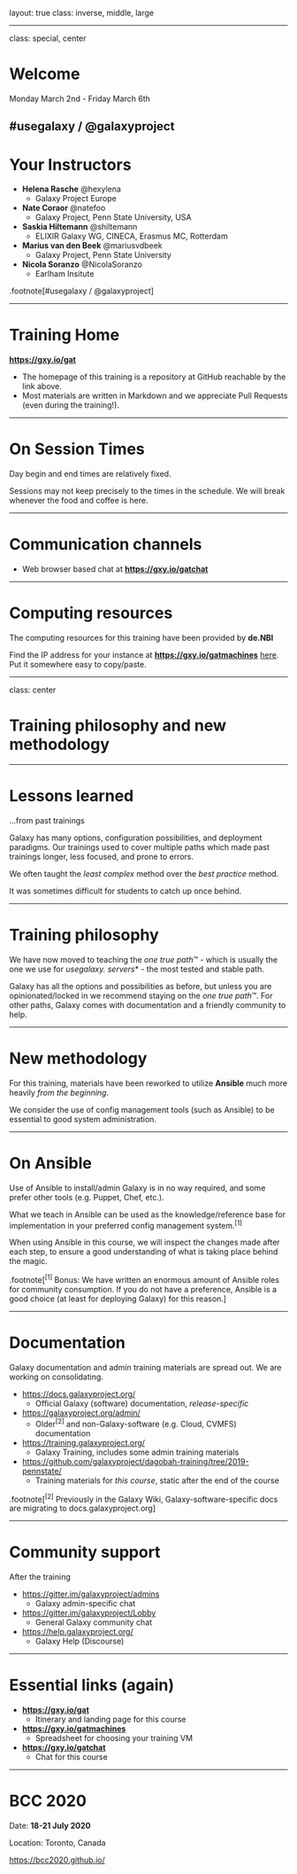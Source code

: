 layout: true
class: inverse, middle, large

---
class: special, center

# Welcome

Monday March 2nd - Friday March 6th

\#usegalaxy / @galaxyproject
---
# Your Instructors

* **Helena Rasche** @hexylena
    - Galaxy Project Europe
* **Nate Coraor** @natefoo
    - Galaxy Project, Penn State University, USA
* **Saskia Hiltemann** @shiltemann
    - ELIXIR Galaxy WG, CINECA, Erasmus MC, Rotterdam
* **Marius van den Beek** @mariusvdbeek
    - Galaxy Project, Penn State University
* **Nicola Soranzo** @NicolaSoranzo
    - Earlham Insitute

.footnote[\#usegalaxy / @galaxyproject]

---
# Training Home

**https://gxy.io/gat**

* The homepage of this training is a repository at GitHub reachable by the link above.
* Most materials are written in Markdown and we appreciate Pull Requests (even during the training!).

---
# On Session Times

Day begin and end times are relatively fixed.

Sessions may not keep precisely to the times in the schedule. We will break whenever the food and coffee is here.

---
# Communication channels

* Web browser based chat at **https://gxy.io/gatchat**

---
# Computing resources

The computing resources for this training have been provided by **de.NBI**

Find the IP address for your instance at **https://gxy.io/gatmachines** [here](https://docs.google.com/spreadsheets/d/11nQKJmHHf7GWR_C36rdu2dVOHZZ0cXpv09b84txm_3A/edit?usp=sharing). Put it somewhere easy to copy/paste.

---
class: center

# Training philosophy and new methodology

---
# Lessons learned

...from past trainings

Galaxy has many options, configuration possibilities, and deployment paradigms. Our trainings used to cover multiple paths which made past trainings longer, less focused, and prone to errors.

We often taught the *least complex* method over the *best practice* method.

It was sometimes difficult for students to catch up once behind.

---
# Training philosophy

We have now moved to teaching the *one true path*™ - which is usually the one we use for **usegalaxy.* servers** - the most tested and stable path.

Galaxy has all the options and possibilities as before, but unless you are opinionated/locked in we recommend staying on the *one true path*™. For other paths, Galaxy comes with documentation and a friendly community to help.

---
# New methodology

For this training, materials have been reworked to utilize **Ansible** much more heavily *from the beginning*.

We consider the use of config management tools (such as Ansible) to be essential to good system administration.

---
# On Ansible

Use of Ansible to install/admin Galaxy is in no way required, and some prefer other tools (e.g. Puppet, Chef, etc.).

What we teach in Ansible can be used as the knowledge/reference base for implementation in your preferred config management system.<sup>[1]</sup>

When using Ansible in this course, we will inspect the changes made after each step, to ensure a good understanding of what is taking place behind the magic.

.footnote[<sup>[1]</sup> Bonus: We have written an enormous amount of Ansible roles for community consumption. If you do not have a preference, Ansible is a good choice (at least for deploying Galaxy) for this reason.]

---
# Documentation

Galaxy documentation and admin training materials are spread out. We are working on consolidating.

* https://docs.galaxyproject.org/
    - Official Galaxy (software) documentation, *release-specific*
* https://galaxyproject.org/admin/
    - Older<sup>[2]</sup> and non-Galaxy-software (e.g. Cloud, CVMFS) documentation
* https://training.galaxyproject.org/
    - Galaxy Training, includes some admin training materials
* https://github.com/galaxyproject/dagobah-training/tree/2019-pennstate/
    - Training materials for *this course*, static after the end of the course

.footnote[<sup>[2]</sup> Previously in the Galaxy Wiki, Galaxy-software-specific docs are migrating to docs.galaxyproject.org]

---
# Community support

After the training

* https://gitter.im/galaxyproject/admins
    - Galaxy admin-specific chat
* https://gitter.im/galaxyproject/Lobby
    - General Galaxy community chat
* https://help.galaxyproject.org/
    - Galaxy Help (Discourse)

---
# Essential links (again)

* **https://gxy.io/gat**
    - Itinerary and landing page for this course
* **https://gxy.io/gatmachines**
    - Spreadsheet for choosing your training VM
* **https://gxy.io/gatchat**
    - Chat for this course

---
# BCC 2020

Date: **18-21 July 2020**

Location: Toronto, Canada

https://bcc2020.github.io/
